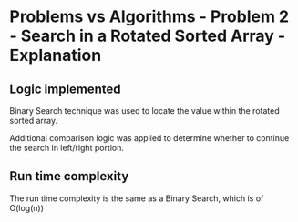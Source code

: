 # Problems vs Algorithms - Problem 2 - Search in a Rotated Sorted Array - Explanation

## Logic implemented
Binary Search technique was used to locate the value within the rotated sorted array.

Additional comparison logic was applied to determine whether to continue the search in left/right portion.

## Run time complexity
The run time complexity is the same as a Binary Search, which is of O(log(n))
